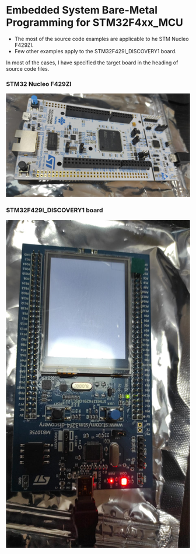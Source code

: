 # Embedded System Bare-Metal Programming for STM32F4xx_MCU

* The most of the source code examples are applicable to  he STM Nucleo F429ZI. 
* Few other examples apply to the STM32F429I_DISCOVERY1 board. 

In most of the cases, I have specified the target board in the heading of source code files. 

### STM32 Nucleo F429ZI
![STM32 Nucleo 144 Development Board](STM32_Nucleo_144.jpg)

### STM32F429I_DISCOVERY1 board 
![STM32F429I_DISCOVERY1 Discovery Board](STM32F429I_DISCOVERY1.jpg)

